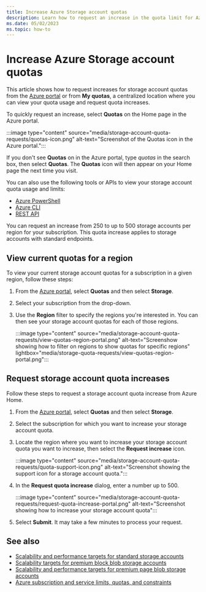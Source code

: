 ```yaml
---
title: Increase Azure Storage account quotas
description: Learn how to request an increase in the quota limit for Azure Storage accounts within a subscription from 250 to 500 for a given region. Quota increases apply to both standard and premium account types.
ms.date: 05/02/2023
ms.topic: how-to
---
```


# Increase Azure Storage account quotas

This article shows how to request increases for storage account quotas from the [Azure portal](https://portal.azure.com) or from **My quotas**, a centralized location where you can view your quota usage and request quota increases.

To quickly request an increase, select **Quotas** on the Home page in the Azure portal.

:::image type="content" source="media/storage-account-quota-requests/quotas-icon.png" alt-text="Screenshot of the Quotas icon in the Azure portal.":::

If you don't see **Quotas** on in the Azure portal, type *quotas* in the search box, then select **Quotas**. The **Quotas** icon will then appear on your Home page the next time you visit.

You can also use the following tools or APIs to view your storage account quota usage and limits:

- [Azure PowerShell](/powershell/module/az.storage/get-azstorageusage)
- [Azure CLI](/cli/azure/storage/account#az-storage-account-show-usage)
- [REST API](/rest/api/storagerp/usages/list-by-location)

You can request an increase from 250 to up to 500 storage accounts per region for your subscription. This quota increase applies to storage accounts with standard endpoints.

## View current quotas for a region

To view your current storage account quotas for a subscription in a given region, follow these steps:

1. From the [Azure portal](https://portal.azure.com), select **Quotas** and then select **Storage**.

1. Select your subscription from the drop-down.

1. Use the **Region** filter to specify the regions you're interested in. You can then see your storage account quotas for each of those regions.

    :::image type="content" source="media/storage-account-quota-requests/view-quotas-region-portal.png" alt-text="Screenshow showing how to filter on regions to show quotas for specific regions" lightbox="media/storage-quota-requests/view-quotas-region-portal.png":::

## Request storage account quota increases

Follow these steps to request a storage account quota increase from Azure Home.

1. From the [Azure portal](https://portal.azure.com), select **Quotas** and then select **Storage**.

1. Select the subscription for which you want to increase your storage account quota.

1. Locate the region where you want to increase your storage account quota you want to increase, then select the **Request increase** icon.

   :::image type="content" source="media/storage-account-quota-requests/quota-support-icon.png" alt-text="Screenshot showing the support icon for a storage account quota.":::

1. In the **Request quota increase** dialog, enter a number up to 500.

    :::image type="content" source="media/storage-account-quota-requests/request-quota-increase-portal.png" alt-text="Screenshot showing how to increase your storage account quota":::

1. Select **Submit**. It may take a few minutes to process your request.

## See also

- [Scalability and performance targets for standard storage accounts](../storage/common/scalability-targets-standard-account.md)
- [Scalability targets for premium block blob storage accounts](../storage/blobs/scalability-targets-premium-block-blobs.md)
- [Scalability and performance targets for premium page blob storage accounts](../storage/blobs/scalability-targets-premium-page-blobs.md)
- [Azure subscription and service limits, quotas, and constraints](../azure-resource-manager/management/azure-subscription-service-limits.md)
